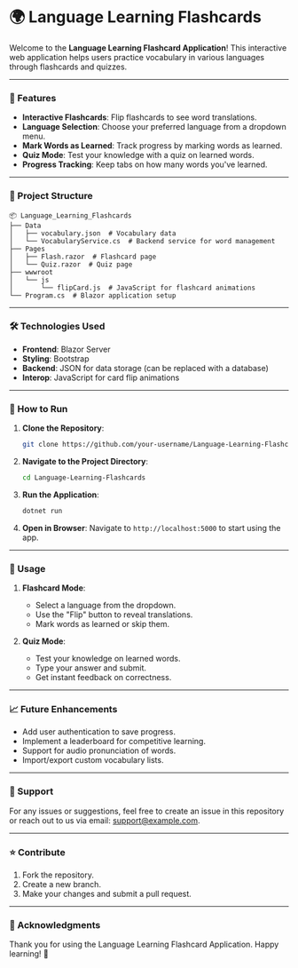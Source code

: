 # 🌍 Language Learning Flashcards

Welcome to the **Language Learning Flashcard Application**! This interactive web application helps users practice vocabulary in various languages through flashcards and quizzes.

---

### 🚀 Features

- **Interactive Flashcards**: Flip flashcards to see word translations.
- **Language Selection**: Choose your preferred language from a dropdown menu.
- **Mark Words as Learned**: Track progress by marking words as learned.
- **Quiz Mode**: Test your knowledge with a quiz on learned words.
- **Progress Tracking**: Keep tabs on how many words you've learned.

---

### 📂 Project Structure

```plaintext
📦 Language_Learning_Flashcards
├── Data
│   ├── vocabulary.json  # Vocabulary data
│   └── VocabularyService.cs  # Backend service for word management
├── Pages
│   ├── Flash.razor  # Flashcard page
│   └── Quiz.razor  # Quiz page
├── wwwroot
│   └── js
│       └── flipCard.js  # JavaScript for flashcard animations
└── Program.cs  # Blazor application setup
```

---

### 🛠️ Technologies Used

- **Frontend**: Blazor Server
- **Styling**: Bootstrap
- **Backend**: JSON for data storage (can be replaced with a database)
- **Interop**: JavaScript for card flip animations

---

### 📝 How to Run

1. **Clone the Repository**:
   ```bash
   git clone https://github.com/your-username/Language-Learning-Flashcards.git
   ```

2. **Navigate to the Project Directory**:
   ```bash
   cd Language-Learning-Flashcards
   ```

3. **Run the Application**:
   ```bash
   dotnet run
   ```

4. **Open in Browser**:
   Navigate to `http://localhost:5000` to start using the app.

---

### 🧩 Usage

1. **Flashcard Mode**:
   - Select a language from the dropdown.
   - Use the "Flip" button to reveal translations.
   - Mark words as learned or skip them.

2. **Quiz Mode**:
   - Test your knowledge on learned words.
   - Type your answer and submit.
   - Get instant feedback on correctness.

---

### 📈 Future Enhancements

- Add user authentication to save progress.
- Implement a leaderboard for competitive learning.
- Support for audio pronunciation of words.
- Import/export custom vocabulary lists.

---

### 📧 Support

For any issues or suggestions, feel free to create an issue in this repository or reach out to us via email: [support@example.com](mailto:support@example.com).

---

### ⭐ Contribute

1. Fork the repository.
2. Create a new branch.
3. Make your changes and submit a pull request.

---

### 🌟 Acknowledgments

Thank you for using the Language Learning Flashcard Application. Happy learning! 🎉
